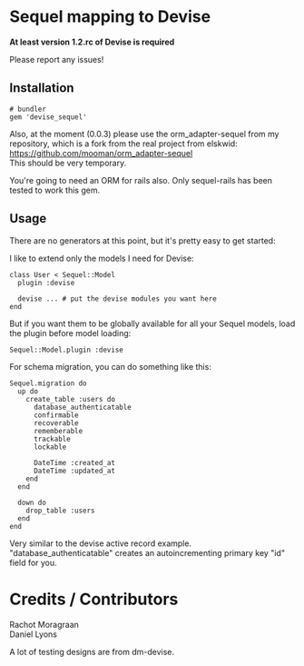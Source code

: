 Sequel mapping to Devise
========================

**At least version 1.2.rc of Devise is required**

Please report any issues!

Installation
------------

    # bundler
    gem 'devise_sequel'

Also, at the moment (0.0.3) please use the orm_adapter-sequel from my repository, which is a fork from the real project from elskwid: https://github.com/mooman/orm_adapter-sequel     
This should be very temporary.

You're going to need an ORM for rails also. Only sequel-rails has been tested to work this gem.

Usage
-----

There are no generators at this point, but it's pretty easy to get started:

I like to extend only the models I need for Devise:

    class User < Sequel::Model
      plugin :devise

      devise ... # put the devise modules you want here
    end

But if you want them to be globally available for all your Sequel models, load the plugin before model loading:

    Sequel::Model.plugin :devise

For schema migration, you can do something like this:

    Sequel.migration do                                                   
      up do
        create_table :users do
          database_authenticatable
          confirmable
          recoverable
          rememberable
          trackable
          lockable
        
          DateTime :created_at
          DateTime :updated_at
        end 
      end 

      down do
        drop_table :users
      end 
    end

Very similar to the devise active record example. "database_authenticatable" creates an autoincrementing primary key "id" field for you.

Credits / Contributors
======================

Rachot Moragraan       
Daniel Lyons      

A lot of testing designs are from dm-devise.

